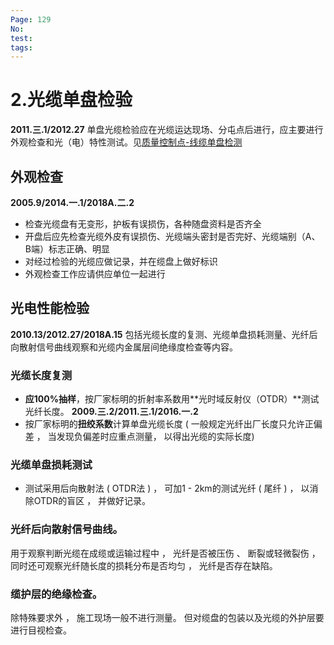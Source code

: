 ```yaml
---
Page: 129
No: 
test: 
tags: 
---
```

# 2.光缆单盘检验 
**2011.三.1/2012.27**
单盘光缆检验应在光缆运达现场、分屯点后进行，应主要进行外观检查和光（电）特性测试。见[质量控制点-线缆单盘检测]((/3.施工管理/4.质量管理/3.质量控制点/2.线路工程/2.线缆单盘检测))

## 外观检查 
**2005.9/2014.一.1/2018A.二.2**
- 检查光缆盘有无变形，护板有误损伤，各种随盘资料是否齐全
- 开盘后应先检查光缆外皮有误损伤、光缆端头密封是否完好、光缆端别（A、B端）标志正确、明显
- 对经过检验的光缆应做记录，并在缆盘上做好标识
- 外观检查工作应请供应单位一起进行

## 光电性能检验
**2010.13/2012.27/2018A.15**
包括光缆长度的复测、光缆单盘损耗测量、光纤后向散射信号曲线观察和光缆内金属层间绝缘度检查等内容。
### 光缆长度复测
- **应100%抽样**，按厂家标明的折射率系数用**光时域反射仪（OTDR）**测试光纤长度。 **2009.三.2/2011.三.1/2016.一.2**
- 按厂家标明的**扭绞系数**计算单盘光缆长度 ( 一般规定光纤出厂长度只允许正偏差 ， 当发现负偏差时应重点测量， 以得出光缆的实际长度) 

### 光缆单盘损耗测试
- 测试采用后向散射法 ( OTDR法 ) ， 可加1 - 2km的测试光纤 ( 尾纤 ) ， 以消除OTDR的盲区 ， 并做好记录。

###  光纤后向散射信号曲线。
用于观察判断光缆在成缆或运输过程中 ， 光纤是否被压伤 、 断裂或轻微裂伤 ， 同时还可观察光纤随长度的损耗分布是否均匀 ， 光纤是否存在缺陷。

### 缆护层的绝缘检查。
除特殊要求外 ， 施工现场一般不进行测量。 但对缆盘的包装以及光缆的外护层要进行目视检查。